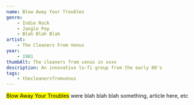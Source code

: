 ```yaml
---
name: Blow Away Your Troubles
genre:
    - Indie Rock
    - Jangle Pop
    - Blah Blah Blah
artist:
    - The Cleaners From Venus
year: 
    - 1981
thumbAlt: The cleaners from venus in xxxx
description: An innovative lo-fi group from the early 80's
tags: 
    - thecleanersfromvenus
---
```


<mark>Blow Away Your Troubles</mark> were blah blah blah something, article here, etc
